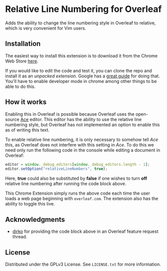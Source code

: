 # Relative Line Numbering for Overleaf

Adds the ability to change the line numbering style in Overleaf to relative,
which is very convenient for Vim users.

## Installation

The easiest way to install this extension is to download it from the Chrome
Web Store [here](https://chrome.google.com/webstore/detail/relative-line-numbering-f/cpndkecejnblehgenlnogffaeekmkphh).

If you would like to edit the code and test it, you can clone the repo and install it as an _unpacked extension_. Google has a [great guide](https://developer.chrome.com/docs/extensions/mv3/getstarted/) for doing that. You'll have to enable developer mode in chrome among other things to be able to do this.

## How it works

Enabling this in Overleaf is possible because Overleaf uses the open-source [Ace](https://ace.c9.io/) editor. This editor has the ability to use the relative line numbering style, but Overleaf has not implemented an option to enable this as of
writing this text.

To enable relative line numbering, it is only necessary to somehow tell _Ace_
this, as Overleaf does not interfere with this setting in _Ace_. To do this
we need only run the following code in the console while editing a document in 
Overleaf:
```javascript
editor = window._debug_editors[window._debug_editors.length - 1];
editor.setOption("relativeLineNumbers", true);
```
Here, __true__ could also be substituted by __false__ if one wishes to turn
__off__ relative line numbering after running the code block above. 

This Chrome Extension simply runs the above code each time the user loads a
web page beginning with `overleaf.com`. The extension also has the ability
to toggle this live.

## Acknowledgments

- [dirko](https://github.com/dirko) for providing the code block above in an Overleaf feature request thread.

## License
Distributed under the GPLv3 License. See `LICENSE.txt` for more information.